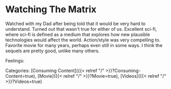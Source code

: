 # Watching The Matrix

Watched with my Dad after being told that it would be very hard to understand. Turned out that wasn't true for either of us. Excellent sci-fi, where sci-fi is defined as a medium that explores how new plausible technologies would affect the world. Action/style was very compelling to. Favorite movie for many years, perhaps even still in some ways. I think the sequels are pretty good, unlike many others.

Feelings:

Categories:
[Consuming Content]({{< relref "/" >}}?Consuming-Content=true),
[Movie]({{< relref "/" >}}?Movie=true),
[Videos]({{< relref "/" >}}?Videos=true)